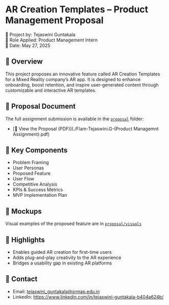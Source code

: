 # AR Creation Templates – Product Management Proposal

📌 Project by: Tejaswini Guntakala  
🎯 Role Applied: Product Management Intern  
📅 Date: May 27, 2025  

## 🚀 Overview

This project proposes an innovative feature called AR Creation Templates for a Mixed Reality company’s AR app. It is designed to enhance onboarding, boost retention, and inspire user-generated content through customizable and interactive AR templates.

## 📄 Proposal Document

The full assignment submission is available in the [`proposal`](./proposal) folder:
- [📕 View the Proposal (PDF)](./Flam-Tejaswini.G-(Product Managemnt Assignment).pdf)

## 🧩 Key Components

- Problem Framing
- User Personas
- Proposed Feature
- User Flow
- Competitive Analysis
- KPIs & Success Metrics
- MVP Implementation Plan

## 🎨 Mockups

Visual examples of the proposed feature are in [`proposal/visuals`](./proposal/visuals/)

## 🧠 Highlights

- Enables guided AR creation for first-time users
- Adds plug-and-play creativity to the AR experience
- Bridges a usability gap in existing AR platforms

## 🔗 Contact

- Email: tejaswini_guntakala@srmap.edu.in
- LinkedIn: https://www.linkedin.com/in/tejaswini-guntakala-b404a624b/

